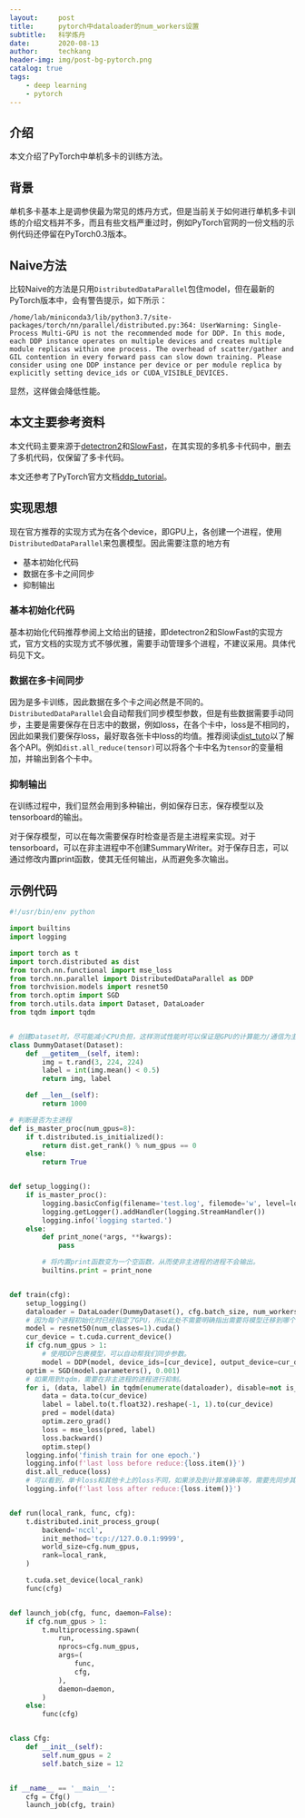 ```yaml
---
layout:     post  
title:      pytorch中dataloader的num_workers设置  
subtitle:   科学炼丹  
date:       2020-08-13  
author:     techkang  
header-img: img/post-bg-pytorch.png  
catalog: true  
tags:  
    - deep learning 
    - pytorch 
---  
```


## 介绍

本文介绍了PyTorch中单机多卡的训练方法。

## 背景

单机多卡基本上是调参侠最为常见的炼丹方式，但是当前关于如何进行单机多卡训练的介绍文档并不多，而且有些文档严重过时，例如PyTorch官网的一份文档的示例代码还停留在PyTorch0.3版本。

## Naive方法

比较Naive的方法是只用`DistributedDataParallel`包住model，但在最新的PyTorch版本中，会有警告提示，如下所示：

```
/home/lab/miniconda3/lib/python3.7/site-packages/torch/nn/parallel/distributed.py:364: UserWarning: Single-Process Multi-GPU is not the recommended mode for DDP. In this mode, each DDP instance operates on multiple devices and creates multiple module replicas within one process. The overhead of scatter/gather and GIL contention in every forward pass can slow down training. Please consider using one DDP instance per device or per module replica by explicitly setting device_ids or CUDA_VISIBLE_DEVICES.
```

显然，这样做会降低性能。

## 本文主要参考资料
本文代码主要来源于[detectron2](https://github.com/facebookresearch/detectron2)和[SlowFast](https://github.com/facebookresearch/SlowFast)，在其实现的多机多卡代码中，删去了多机代码，仅保留了多卡代码。

本文还参考了PyTorch官方文档[ddp_tutorial](https://pytorch.org/tutorials/intermediate/ddp_tutorial.html)。

## 实现思想
现在官方推荐的实现方式为在各个device，即GPU上，各创建一个进程，使用`DistributedDataParallel`来包裹模型。因此需要注意的地方有

- 基本初始化代码
- 数据在多卡之间同步
- 抑制输出

### 基本初始化代码
基本初始化代码推荐参阅上文给出的链接，即detectron2和SlowFast的实现方式，官方文档的实现方式不够优雅，需要手动管理多个进程，不建议采用。具体代码见下文。

### 数据在多卡间同步
因为是多卡训练，因此数据在多个卡之间必然是不同的。`DistributedDataParallel`会自动帮我们同步模型参数，但是有些数据需要手动同步，主要是需要保存在日志中的数据，例如loss，在各个卡中，loss是不相同的，因此如果我们要保存loss，最好取各张卡中loss的均值。推荐阅读[dist_tuto](https://pytorch.org/tutorials/intermediate/dist_tuto.html)以了解各个API。例如`dist.all_reduce(tensor)`可以将各个卡中名为`tensor`的变量相加，并输出到各个卡中。

### 抑制输出
在训练过程中，我们显然会用到多种输出，例如保存日志，保存模型以及tensorboard的输出。

对于保存模型，可以在每次需要保存时检查是否是主进程来实现。对于tensorboard，可以在非主进程中不创建SummaryWriter。对于保存日志，可以通过修改内置print函数，使其无任何输出，从而避免多次输出。

## 示例代码
```python
#!/usr/bin/env python

import builtins
import logging

import torch as t
import torch.distributed as dist
from torch.nn.functional import mse_loss
from torch.nn.parallel import DistributedDataParallel as DDP
from torchvision.models import resnet50
from torch.optim import SGD
from torch.utils.data import Dataset, DataLoader
from tqdm import tqdm


# 创建Dataset时，尽可能减小CPU负担，这样测试性能时可以保证是GPU的计算能力/通信为主要瓶颈。
class DummyDataset(Dataset):
    def __getitem__(self, item):
        img = t.rand(3, 224, 224)
        label = int(img.mean() < 0.5)
        return img, label

    def __len__(self):
        return 1000

# 判断是否为主进程
def is_master_proc(num_gpus=8):
    if t.distributed.is_initialized():
        return dist.get_rank() % num_gpus == 0
    else:
        return True


def setup_logging():
    if is_master_proc():
        logging.basicConfig(filename='test.log', filemode='w', level=logging.INFO)
        logging.getLogger().addHandler(logging.StreamHandler())
        logging.info('logging started.')
    else:
        def print_none(*args, **kwargs):
            pass

        # 将内置print函数变为一个空函数，从而使非主进程的进程不会输出。
        builtins.print = print_none


def train(cfg):
    setup_logging()
    dataloader = DataLoader(DummyDataset(), cfg.batch_size, num_workers=4, pin_memory=True)
    # 因为每个进程初始化时已经指定了GPU，所以此处不需要明确指出需要将模型迁移到哪个GPU。
    model = resnet50(num_classes=1).cuda()
    cur_device = t.cuda.current_device()
    if cfg.num_gpus > 1:
        # 使用DDP包裹模型，可以自动帮我们同步参数。
        model = DDP(model, device_ids=[cur_device], output_device=cur_device)
    optim = SGD(model.parameters(), 0.001)
    # 如果用到tqdm，需要在非主进程的进程进行抑制。
    for i, (data, label) in tqdm(enumerate(dataloader), disable=not is_master_proc()):
        data = data.to(cur_device)
        label = label.to(t.float32).reshape(-1, 1).to(cur_device)
        pred = model(data)
        optim.zero_grad()
        loss = mse_loss(pred, label)
        loss.backward()
        optim.step()
    logging.info('finish train for one epoch.')
    logging.info(f'last loss before reduce:{loss.item()}')
    dist.all_reduce(loss)
    # 可以看到，单卡loss和其他卡上的loss不同，如果涉及到计算准确率等，需要先同步其他卡的结果，然后进行统计。
    logging.info(f'last loss after reduce:{loss.item()}')


def run(local_rank, func, cfg):
    t.distributed.init_process_group(
        backend='nccl',
        init_method='tcp://127.0.0.1:9999',
        world_size=cfg.num_gpus,
        rank=local_rank,
    )

    t.cuda.set_device(local_rank)
    func(cfg)


def launch_job(cfg, func, daemon=False):
    if cfg.num_gpus > 1:
        t.multiprocessing.spawn(
            run,
            nprocs=cfg.num_gpus,
            args=(
                func,
                cfg,
            ),
            daemon=daemon,
        )
    else:
        func(cfg)


class Cfg:
    def __init__(self):
        self.num_gpus = 2
        self.batch_size = 12


if __name__ == '__main__':
    cfg = Cfg()
    launch_job(cfg, train)

```